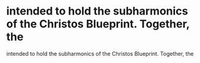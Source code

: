 # intended to hold the subharmonics of the Christos Blueprint. Together, the

intended to hold the subharmonics of the Christos Blueprint. Together, the